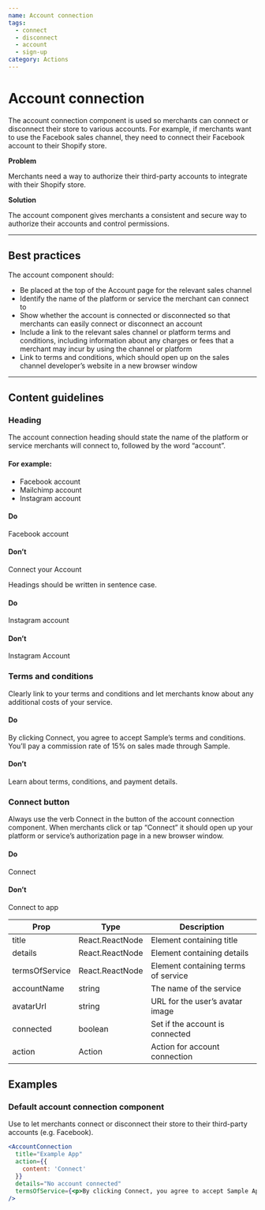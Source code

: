 ```yaml
---
name: Account connection
tags:
  - connect
  - disconnect
  - account
  - sign-up
category: Actions
---
```


# Account connection

The account connection component is used so merchants can connect or disconnect
their store to various accounts. For example, if merchants want to use the
Facebook sales channel, they need to connect their Facebook
account to their Shopify store.

**Problem**

Merchants need a way to authorize their third-party accounts to integrate with their Shopify store.

**Solution**

The account component gives merchants a consistent and secure way to authorize their accounts and control permissions.

---

## Best practices

The account component should:

* Be placed at the top of the Account page for the relevant sales channel
* Identify the name of the platform or service the merchant can connect to
* Show whether the account is connected or disconnected so that merchants can easily connect or disconnect an account
* Include a link to the relevant sales channel or platform terms and conditions,
including information about any charges or fees that a merchant may incur by
using the channel or platform
* Link to terms and conditions, which should open up on the sales channel
developer’s website in a new browser window

---

## Content guidelines

### Heading

The account connection heading should state the name of the platform or service
merchants will connect to, followed by the word “account”.

#### For example:

* Facebook account
* Mailchimp account
* Instagram account

<!-- usagelist -->

#### Do
Facebook account

#### Don’t
Connect your Account

<!-- end -->

Headings should be written in sentence case.

<!-- usagelist -->

#### Do
Instagram account

#### Don’t
Instagram Account

<!-- end -->

### Terms and conditions

Clearly link to your terms and conditions and let merchants know about any additional costs of your service.

<!-- usagelist -->

#### Do
By clicking Connect, you agree to accept Sample’s terms and conditions.
You’ll pay a commission rate of 15% on sales made through Sample.

#### Don’t
Learn about terms, conditions, and payment details.

<!-- end -->

### Connect button

Always use the verb Connect in the button of the account connection component. When merchants click or tap “Connect” it should open up your platform or service’s authorization page in a new browser window.

<!-- usagelist -->

#### Do
Connect

#### Don’t
Connect to app

<!-- end -->

| Prop | Type | Description |
| ---- | ---- | ----------- |
| title | React.ReactNode | Element containing title |
| details | React.ReactNode | Element containing details |
| termsOfService | React.ReactNode | Element containing terms of service |
| accountName | string | The name of the service |
| avatarUrl | string | URL for the user’s avatar image |
| connected | boolean | Set if the account is connected |
| action | Action | Action for account connection |

## Examples

### Default account connection component

Use to let merchants connect or disconnect their store to their third-party accounts (e.g. Facebook).

```jsx
<AccountConnection
  title="Example App"
  action={{
    content: 'Connect'
  }}
  details="No account connected"
  termsOfService={<p>By clicking Connect, you agree to accept Sample App’s <Link url="Example App">Terms and conditions</Link>. You’ll pay a commission rate of 15% on sales made through Example App.</p>}
/>
```
